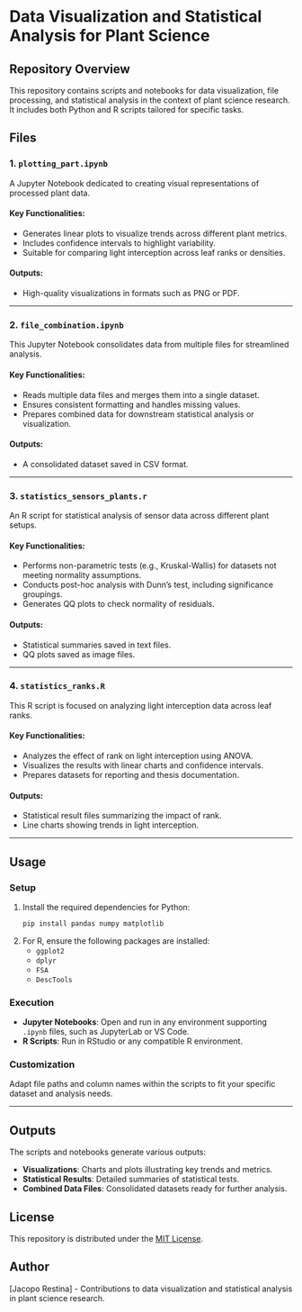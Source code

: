 # Data Visualization and Statistical Analysis for Plant Science

## Repository Overview

This repository contains scripts and notebooks for data visualization, file processing, and statistical analysis in the context of plant science research. It includes both Python and R scripts tailored for specific tasks.

## Files

### 1. `plotting_part.ipynb`

A Jupyter Notebook dedicated to creating visual representations of processed plant data.

#### Key Functionalities:
- Generates linear plots to visualize trends across different plant metrics.
- Includes confidence intervals to highlight variability.
- Suitable for comparing light interception across leaf ranks or densities.

#### Outputs:
- High-quality visualizations in formats such as PNG or PDF.

---

### 2. `file_combination.ipynb`

This Jupyter Notebook consolidates data from multiple files for streamlined analysis.

#### Key Functionalities:
- Reads multiple data files and merges them into a single dataset.
- Ensures consistent formatting and handles missing values.
- Prepares combined data for downstream statistical analysis or visualization.

#### Outputs:
- A consolidated dataset saved in CSV format.

---

### 3. `statistics_sensors_plants.r`

An R script for statistical analysis of sensor data across different plant setups.

#### Key Functionalities:
- Performs non-parametric tests (e.g., Kruskal-Wallis) for datasets not meeting normality assumptions.
- Conducts post-hoc analysis with Dunn’s test, including significance groupings.
- Generates QQ plots to check normality of residuals.

#### Outputs:
- Statistical summaries saved in text files.
- QQ plots saved as image files.

---

### 4. `statistics_ranks.R`

This R script is focused on analyzing light interception data across leaf ranks.

#### Key Functionalities:
- Analyzes the effect of rank on light interception using ANOVA.
- Visualizes the results with linear charts and confidence intervals.
- Prepares datasets for reporting and thesis documentation.

#### Outputs:
- Statistical result files summarizing the impact of rank.
- Line charts showing trends in light interception.

---

## Usage

### Setup
1. Install the required dependencies for Python:
    ```bash
    pip install pandas numpy matplotlib
    ```
2. For R, ensure the following packages are installed:
    - `ggplot2`
    - `dplyr`
    - `FSA`
    - `DescTools`

### Execution
- **Jupyter Notebooks**: Open and run in any environment supporting `.ipynb` files, such as JupyterLab or VS Code.
- **R Scripts**: Run in RStudio or any compatible R environment.

### Customization
Adapt file paths and column names within the scripts to fit your specific dataset and analysis needs.

---

## Outputs

The scripts and notebooks generate various outputs:
- **Visualizations**: Charts and plots illustrating key trends and metrics.
- **Statistical Results**: Detailed summaries of statistical tests.
- **Combined Data Files**: Consolidated datasets ready for further analysis.

## License

This repository is distributed under the [MIT License](LICENSE).

## Author

[Jacopo Restina] - Contributions to data visualization and statistical analysis in plant science research.
